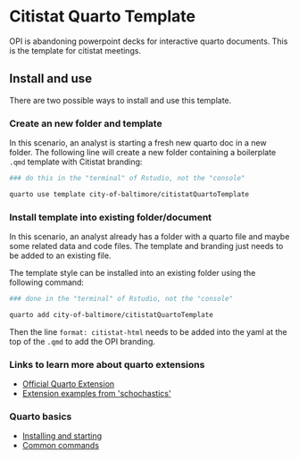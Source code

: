 # Citistat Quarto Template

OPI is abandoning powerpoint decks for interactive quarto documents. This is the template for citistat meetings.

## Install and use

There are two possible ways to install and use this template.

### Create an new folder and template

In this scenario, an analyst is starting a fresh new quarto doc in a new folder. The following line will create a new folder containing a boilerplate `.qmd` template with Citistat branding:

``` bash
### do this in the "terminal" of Rstudio, not the "console"

quarto use template city-of-baltimore/citistatQuartoTemplate
```

### Install template into existing folder/document

In this scenario, an analyst already has a folder with a quarto file and maybe some related data and code files. The template and branding just needs to be added to an existing file.

The template style can be installed into an existing folder using the following command:

``` bash
### done in the "terminal" of Rstudio, not the "console"

quarto add city-of-baltimore/citistatQuartoTemplate
```

Then the line `format: citistat-html` needs to be added into the yaml at the top of the `.qmd` to add the OPI branding.

### Links to learn more about quarto extensions

-   [Official Quarto Extension](https://quarto.org/docs/extensions/listing-formats.html)
-   [Extension examples from 'schochastics'](https://github.com/schochastics)

### Quarto basics

-   [Installing and starting](https://quarto.org/docs/get-started/hello/rstudio.html)
-   [Common commands](https://quarto.org/docs/visual-editor/options.html)
